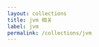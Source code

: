 ```yaml
---
layout: collections
title: jvm 相关
label: jvm
permalink: /collections/jvm
---
```


<!-- Content for the Spring Boots collection -->
